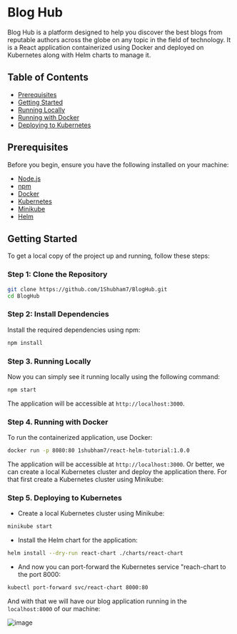 # Blog Hub

Blog Hub is a platform designed to help you discover the best blogs from reputable authors across the globe on any topic in the field of technology. It is a React application containerized using Docker and deployed on Kubernetes along with Helm charts to manage it.

## Table of Contents

- [Prerequisites](#prerequisites)
- [Getting Started](#getting-started)
- [Running Locally](#running-locally)
- [Running with Docker](#running-with-docker)
- [Deploying to Kubernetes](#deploying-to-kubernetes)

## Prerequisites

Before you begin, ensure you have the following installed on your machine:

- [Node.js](https://nodejs.org/)
- [npm](https://www.npmjs.com/)
- [Docker](https://www.docker.com/)
- [Kubernetes](https://kubernetes.io/)
- [Minikube](https://minikube.sigs.k8s.io/docs/start/)
- [Helm](https://helm.sh/)

## Getting Started

To get a local copy of the project up and running, follow these steps:

### Step 1: Clone the Repository

```sh
git clone https://github.com/1Shubham7/BlogHub.git
cd BlogHub
```

### Step 2: Install Dependencies

Install the required dependencies using npm:

```sh
npm install
```

### Step 3. Running Locally

Now you can simply see it running locally using the following command:

```sh
npm start
```

The application will be accessible at `http://localhost:3000`.

### Step 4. Running with Docker

To run the containerized application, use Docker:

```sh
docker run -p 8080:80 1shubham7/react-helm-tutorial:1.0.0
```

The application will be accessible at `http://localhost:3000`. Or better, we can create a local Kubernetes cluster and deploy the application there. For that first create a Kubernetes cluster using Minikube:

### Step 5. Deploying to Kubernetes

- Create a local Kubernetes cluster using Minikube:

```sh
minikube start
```

- Install the Helm chart for the application:

```sh
helm install --dry-run react-chart ./charts/react-chart
```

- And now you can port-forward the Kubernetes service "reach-chart to the port 8000:

```sh
kubectl port-forward svc/react-chart 8000:80
```

And with that we will have our blog application running in the `localhost:8000` of our machine:

![image](https://github.com/1Shubham7/BlogHub/assets/116020663/423ea939-8090-4ace-a237-2c0db2a6c841)
